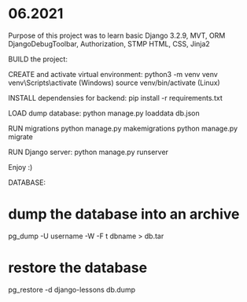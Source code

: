 # 06.2021
Purpose of this project was to 
learn basic Django 3.2.9, MVT, ORM
DjangoDebugToolbar, Authorization, STMP
HTML, CSS, Jinja2


BUILD the project:

CREATE and activate virtual environment:
python3 -m venv venv
venv\Scripts\activate (Windows)
source venv/bin/activate (Linux)

INSTALL dependensies for backend:
pip install -r requirements.txt


LOAD dump database:
python manage.py loaddata db.json


RUN migrations
python manage.py makemigrations
python manage.py migrate


RUN Django server:
python manage.py runserver


Enjoy :)


DATABASE:
    
# dump the database into an archive
pg_dump -U username -W -F t dbname > db.tar

# restore the database
pg_restore -d django-lessons db.dump